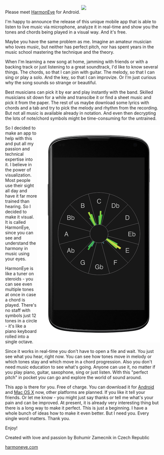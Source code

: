 <!--
.. title: HarmonEye for Android Released
.. slug: harmoneye-for-android-released
.. date: 2014-01-24 17:43:29+01:00
.. tags:
.. category:
.. link:
.. description:
.. type: text
-->


<img src="http://harmoneye.com/img/harmoneye-logo-512-512.png" width="256" align="right">

Please meet [HarmonEye](https://play.google.com/store/apps/details?id=com.harmoneye.android) for Android.

I'm happy to announce the release of this unique mobile app that is able to listen to live music via microphone, analyze it in real-time and show you the tones and chords being played in a visual way. And it's free.

<!-- TEASER_END -->

Maybe you have the same problem as me. Imagine an amateur musician who loves music, but neither has perfect pitch, nor has spent years in the music school mastering the technique and the theory.

When I'm learning a new song at home, jamming with friends or with a backing track or just listening to a great soundtrack, I'd like to know several things. The chords, so that I can join with guitar. The melody, so that I can sing or play a solo. And the key, so that I can improvize. Or I'm just curious why the song sounds so strange or beautiful.

Best musicians can pick it by ear and play instantly with the band. Skilled musicians sit down for a while and transcibe it or find a sheet music and pick it from the paper. The rest of us maybe download some lyrics with chords and a tab and try to pick the melody and rhythm from the recording. But not all music is available already in notation. And even then decrypting the lots of note/chord symbols might be time-consuming for the untrained.

<img src="/images/harmoneye-for-android-released/harmoneye-screen-2014-01-26-14-41-25.png" width="400" align="right" title="HarmonEye for Android - Cmaj7 chord on electric piano">

So I decided to make an app to help with this and put all my passion and technical expertise into it. I believe in the power of visualization. Most people use their sight all day and have it far more trained than hearing. So I decided to make it visual. It is called HarmonEye, since you can see and understand the harmony in music using your eyes.

HarmonEye is like a tuner on steroids - you can see even multiple tones at once in case a chord is played. There's no staff with symbols just 12 tones in a circle - it's like a piano keyboard rolled into a single octave.

Since it works in real-time you don't have to open a file and wait. You just see what you hear, right now. You can see how tones move in melody or which tones stay and which move in a chord progression. Also you don't need music education to see what's going. Anyone can use it, no matter if you play piano, guitar, saxophone, sing or just listen. With this "perfect pitch" in pocket you can go and explore the world of sound around.

This app is there for you. Free of charge. You can download it for [Android](https://play.google.com/store/apps/details?id=com.harmoneye.android) and [Mac OS X](http://harmoneye.com) now, other platforms are planned. If you like it tell your friends. Or let me know - you might just say thanks or tell me what's your pain and can be improved. At present, it is already very interesting thing but there is a long way to make it perfect. This is just a beginning. I have a whole bunch of ideas how to make it even better. But I need you. Every single word matters. Thank you.

Enjoy!

Created with love and passion by Bohumir Zamecnik in Czech Republic

[harmoneye.com](http://harmoneye.com)
